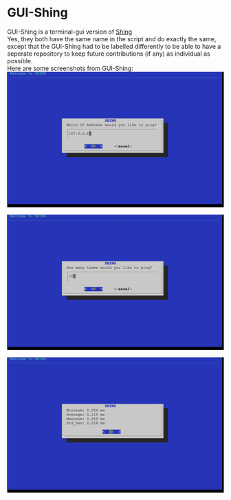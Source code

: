 # GUI-Shing
GUI-Shing is a terminal-gui version of [Shing](https://github.com/SteveHewson/Shing)<br>
Yes, they both have the same name in the script and do exactly the same, except that the GUI-Shing had to be labelled differently to be able to have a seperate repository to keep future contributions (if any) as individual as possible.<br>
Here are some screenshots from GUI-Shing:<br>
![alt_text](https://github.com/SteveHewson/GUI-Shing/blob/master/g_shing_1.png)

![alt_text](https://github.com/SteveHewson/GUI-Shing/blob/master/g_shing_2.png)

![alt_text](https://github.com/SteveHewson/GUI-Shing/blob/master/g_shing_3.png)
